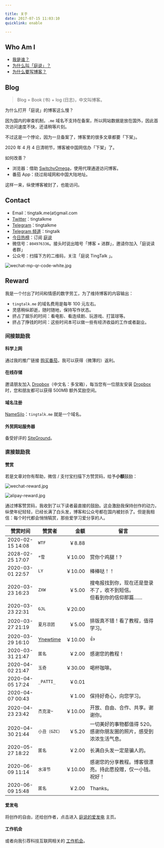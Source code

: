 ```yaml
---

title: 关于  
date: 2017-07-15 11:03:10 
quicklink: enable  

---
```



## Who Am I

- [我是谁？](https://tingtalk.me/tim/)
- [为什么叫「庭说」？](https://tingtalk.me/brand/)
- [为什么要写博客？](https://tingtalk.me/blog/)


## Blog

> Blog = Book (书) + log (日志)，中文叫博客。

为什么打开「庭说」的博客这么慢？

因为国内的审查机制，`.me` 域名不支持在备案，所以网站数据是放在国外，因此首次访问速度不快，还请稍等片刻。

不过这是一个悖论，因为一旦备案了，博客里的很多文章都要「下架」。

2020 年 4 月 4 日清明节，博客被中国网信办「下架」了。

如何改善？
- 浏览器：借助 [SwitchyOmega](https://tingtalk.me/switchyomega/)，使用代理通道访问博客。
- 番茄 App：绕过局域网和中国大陆地址。

这样一来，纵使博客被封了，也能访问。




## Contact

- Email：tingtalk.me(at)gmail.com
- [Twitter](https://twitter.com/tingtalkme)：tingtalkme
- [Telegram](https://t.me/tingtalkme)：tingtalkme
- [Telegram 频道](https://t.me/tingtalk)：tingtalk
- [今日热榜](https://tophub.today/)：订阅 [庭说](https://tophub.today/n/KGoRRbNol6)
- 微信号：`804976336`。接头时说出暗号「博客 + 进群」，邀请你加入「庭说读者群」
- 公众号：扫描下方的二维码，关注「庭说 TingTalk 」。

![wechat-mp-qr-code-white.jpg](https://i.loli.net/2020/04/16/Y9bCMpH3lojRaTG.jpg)

## Reward

我是一个付出了时间和情感的数字劳工，为了维持博客的内容输出：

- `tingtalk.me` 的域名费用是每年 100 元左右。
- 灵感稍纵即逝，随时随地，保持写作状态。
- 挤占了娱乐的时间：看电影、看连续剧、玩游戏、打篮球等。
- 挤占了挣钱的时间：这些时间本可以做一些有经济收益的工作或者副业。



### 间接鼓励我

#### 科学上网

通过我的推广链接 [购买番茄](https://tingtalk.me/fq/)，我可以获得（微薄的）返利。



#### 在线存储

邀请朋友加入 [Dropbox](https://db.tt/glXXjeFXJN)（中文名：多宝箱），每当您有一位朋友安装 [Dropbox](https://db.tt/glXXjeFXJN) 时，您和朋友都可以获得 500MB 额外奖励空间。



#### 域名注册

[NameSilo](https://www.namesilo.com/?rid=d1eaf64se )：`tingtalk.me` 就是一个域名。



#### 外贸网站服务器

备受好评的 [SiteGround](https://www.siteground.com/recommended?referrer_id=8435056)。



### 直接鼓励我

#### 赞赏

若是文章对你有帮助，微信 / 支付宝扫描下方赞赏码，给予**小额**鼓励：

![wechat-reward.jpg](https://i.loli.net/2020/04/30/ZIhscil38k4C1wq.jpg)

![alipay-reward.jpg](https://i.loli.net/2020/04/30/FI8bTwv5tuhBarg.jpg)



通过博客赞赏码，我收到了以下读者最直接的鼓励。这会激励我保持创作的动力，纵使年纪轻轻，已经长满了白头发，博客和公众号都在国内被封杀了。但是我相信：每个时代都会悄悄犒赏，那些爱学习爱分享的人。

| 赞赏时间         | 赞赏者   |    金额 | 留言                                                         |
| ---------------- | -------- | ------: | ------------------------------------------------------------ |
| 2020-02-15 14:08 | `WTF`   |  ￥8.88 |                                                              |
| 2028-02-25 17:07 | `*雪` | ￥10.00 | 赏你个鸡腿！? |
| 2020-03-01 22:57 | `LY`     | ￥10.00 | 棒棒哒！！                                                   |
| 2020-03-23 16:23 | `ZXW`    |  ￥5.00 | 搜电报找到你，现在还是登录不了，收不到短信。<br />但看到你的信仰那篇…… |
| 2020-03-23 22:31 | `GJL`    | ￥20.00 |                                                              |
| 2020-03-27 21:19 | `夏月凉团` |  ￥5.00 | 排版真不错！看了教程，值得学习。                             |
| 2020-03-29 16:10 | [Ynewtime](https://www.ynewtime.com/) | ￥10.00 | 👍 |
| 2020-03-31 21:47 | `匿名` | ￥2.00 | 感谢您的教程！ |
| 2020-04-02 21:47 | `玉奇` | ￥30.00 | 喝杯咖啡。 |
| 2020-04-05 17:24 | `_PATTI_` | ￥0.01 |  |
| 2020-04-07 00:43 | `ㅤ` | ￥1.00 | 保持好奇心，向您学习。 |
| 2020-04-23 23:42 | `杰克浚~` | ￥10.00 | 开放、自由、合作、共享。谢谢你。 |
| 2020-04-30 21:44 | `小丑（GZC）` | ￥5.20 | 一切美好的事物都值得 520。感谢你朋友圈的照片，感受到浓浓生活气息。 |
| 2020-05-27 18:22 | `匿名` | ￥2.00 | 长满白头发一定是骗人的。 |
| 2020-06-09 11:14 | `水泽节` | ￥10.00 | 感谢您的分享教程。博客很漂亮。持此愿投赠，仅一小钱。祝好！ |
| 2020-06-09 15:48 | `匿名` | ￥2.00 | Thanks。 |




#### 爱发电

将创作的自由，还给创作者，点击进入 [庭说的爱发电](https://afdian.net/@tingtalk) 主页。

#### 工作机会

或者向我引荐科技互联网相关的 [工作机会](https://tingtalk.me/tim/#%E5%B7%A5%E4%BD%9C%E7%BB%8F%E5%8E%86)。
